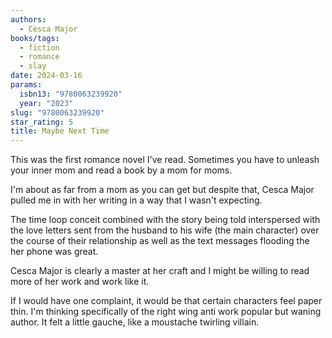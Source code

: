 ```yaml
---
authors:
  - Cesca Major
books/tags:
  - fiction
  - romance
  - slay
date: 2024-03-16
params:
  isbn13: "9780063239920"
  year: "2023"
slug: "9780063239920"
star_rating: 5
title: Maybe Next Time
---
```


This was the first romance novel I've read. Sometimes you have to unleash your inner mom and read a book by a mom for moms.

I'm about as far from a mom as you can get but despite that, Cesca Major pulled me in with her writing in a way that I wasn't expecting.

<!--more-->

The time loop conceit combined with the story being told interspersed with the love letters sent from the husband to his wife (the main character) over the course of their relationship as well as the text messages flooding the her phone was great.

Cesca Major is clearly a master at her craft and I might be willing to read more of her work and work like it.

If I would have one complaint, it would be that certain characters feel paper thin. I'm thinking specifically of the right wing anti work popular but waning author. It felt a little gauche, like a moustache twirling villain.
